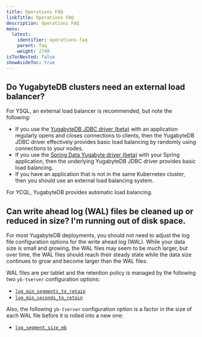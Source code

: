 ```yaml
---
title: Operations FAQ
linkTitle: Operations FAQ
description: Operations FAQ
menu:
  latest:
    identifier: operations-faq
    parent: faq
    weight: 2740
isTocNested: false
showAsideToc: true
---
```


## Do YugabyteDB clusters need an external load balancer?

For YSQL, an external load balancer is recommended, but note the following:

- If you use the [YugabyteDB JDBC driver (beta)](../../reference/drivers/yugabytedb-jdbc-driver) with an application regularly opens and closes connections to clients, then the YugabyteDB JDBC driver effectively provides basic load balancing by randomly using connections to your nodes.
- If you use the [Spring Data Yugabyte driver (beta)](../../reference/drivers/spring-data-yugabytedb) with your Spring application, then the underlying YugabyteDB JDBC driver provides basic load balancing.
- If you have an application that is not in the same Kubernetes cluster, then you should use an external load balancing system.

For YCQL, YugabyteDB provides automatic load balancing.

## Can write ahead log (WAL) files be cleaned up or reduced in size? I'm running out of disk space.

For most YugabyteDB deployments, you should not need to adjust the log file configuration options for the write ahead log (WAL). While your data size is small and growing, the WAL files may seem to be much larger, but over time, the WAL files should reach their steady state while the data size continues to grow and become larger than the WAL files.

WAL files are per tablet and the retention policy is managed by the following two `yb-tserver` configuration options:

- [`log_min_segments_to_retain`](../../reference/configuration/yb-tserver/#log-min-segments-to-retain)
- [`log_min_seconds_to_retain`](../../reference/configuration/yb-tserver/#log-min-seconds-to-retain)

Also, the following `yb-tserver` configuration option is a factor in the size of each WAL file before it is rolled into a new one:

- [`log_segment_size_mb`](../../reference/configuration/yb-tserver/#log-segment-size-mb)
